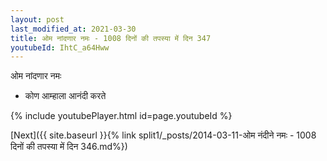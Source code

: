 ```yaml
---
layout: post
last_modified_at: 2021-03-30
title: ओम नांदणार नमः - 1008 दिनों की तपस्या में दिन 347
youtubeId: IhtC_a64Hww
---
```

 
 
 ओम नांदणार नमः  
 
 -  कोण आम्हाला आनंदी करते 
 
  
 
  
 
 
 
 
 
 


{% include youtubePlayer.html id=page.youtubeId %}
 
[Next]({{ site.baseurl }}{% link  split1/_posts/2014-03-11-ओम नंदीने नमः - 1008 दिनों की तपस्या में दिन 346.md%})
 
